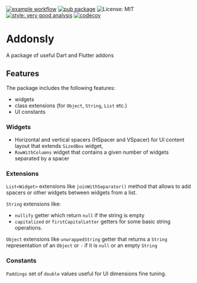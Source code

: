 [![example workflow](https://github.com/ephmoc/addonsly/actions/workflows/dart.yml/badge.svg)]() [![pub package][pub_badge]][pub_link] ![License: MIT](https://img.shields.io/github/license/ephmoc/addonsly) [![style: very good analysis](https://img.shields.io/badge/style-very_good_analysis-B22C89.svg)](https://pub.dev/packages/very_good_analysis) [![codecov](https://codecov.io/gh/ephmoc/addonsly/branch/main/graph/badge.svg?token=NYHZEAZE2C)](https://codecov.io/gh/ephmoc/addonsly)

# Addonsly

A package of useful Dart and Flutter addons

## Features

The package includes the following features:

- widgets
- class extensions (for `Object`, `String`, `List` etc.)
- UI constants

### Widgets

- Horizontal and vertical spacers (HSpacer and VSpacer) for UI content layout that extends
  `SizedBox` widget,
- `RowWithColumns` widget that contains a given number of widgets separated by a spacer

### Extensions

`List<Widget>` extensions like `joinWithSeparator()` method that allows to add spacers or other
widgets between widgets from a list.

`String` extensions like:

- `nullify` getter which return `null` if the string is empty
- `capitalized` or `firstCapitalLetter` getters for some basic string operations.

`Object` extensions like `unwrappedString` getter that returns a `String` representation of
an `Object` or `-` if it is `null` or an empty `String`

### Constants

`Paddings` set of `double` values useful for UI dimensions fine tuning.


[pub_badge]: https://img.shields.io/pub/v/addonsly.svg?label=pub

[pub_link]: https://pub.dev/packages/addonsly

